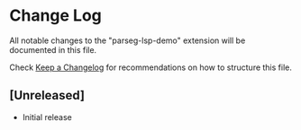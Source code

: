 # Change Log

All notable changes to the "parseg-lsp-demo" extension will be documented in this file.

Check [Keep a Changelog](http://keepachangelog.com/) for recommendations on how to structure this file.

## [Unreleased]

- Initial release